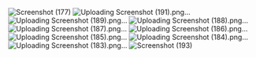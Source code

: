 ![Screenshot (177)](https://github.com/Amithaa02/chat/assets/127115835/fdec040c-f0f5-4e51-8ebc-18f7943401b7)
![Uploading Screenshot (191).png…]()
![Uploading Screenshot (189).png…]()
![Uploading Screenshot (188).png…]()
![Uploading Screenshot (187).png…]()
![Uploading Screenshot (186).png…]()
![Uploading Screenshot (185).png…]()
![Uploading Screenshot (184).png…]()
![Uploading Screenshot (183).png…]()
![Screenshot (193)](https://github.com/Amithaa02/chat/assets/127115835/08bfb1fe-4b25-4011-82fc-c7241fe40faf)
